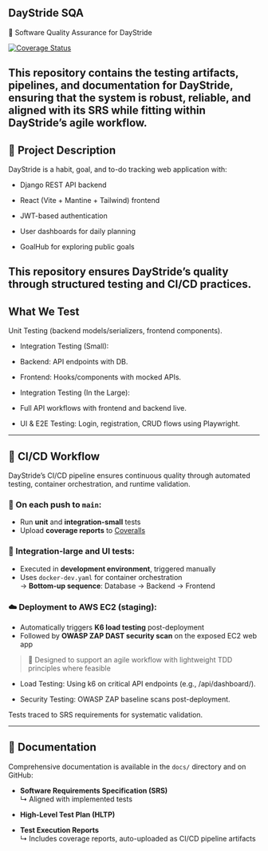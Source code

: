 

## DayStride SQA
📘 Software Quality Assurance for DayStride

[![Coverage Status](https://coveralls.io/repos/github/artanebibi/DayStride-SQAT/badge.svg?branch=main)](https://coveralls.io/github/artanebibi/DayStride-SQAT?branch=main)

This repository contains the testing artifacts, pipelines, and documentation for DayStride, ensuring that the system is robust, reliable, and aligned with its SRS while fitting within DayStride’s agile workflow.
---
## 📌 Project Description
DayStride is a habit, goal, and to-do tracking web application with:

- Django REST API backend

- React (Vite + Mantine + Tailwind) frontend

- JWT-based authentication

- User dashboards for daily planning

- GoalHub for exploring public goals

This repository ensures DayStride’s quality through structured testing and CI/CD practices.
---
## What We Test
Unit Testing (backend models/serializers, frontend components).

- Integration Testing (Small):

- Backend: API endpoints with DB.

- Frontend: Hooks/components with mocked APIs.

- Integration Testing (In the Large):

- Full API workflows with frontend and backend live.

- UI & E2E Testing: Login, registration, CRUD flows using Playwright.

  
---
## 🚀 CI/CD Workflow

DayStride’s CI/CD pipeline ensures continuous quality through automated testing, container orchestration, and runtime validation.

### 🔄 On each push to `main`:
- Run **unit** and **integration-small** tests  
- Upload **coverage reports** to [Coveralls](https://coveralls.io)

### 🧪 Integration-large and UI tests:
- Executed in **development environment**, triggered manually  
- Uses `docker-dev.yaml` for container orchestration  
  → **Bottom-up sequence**: Database → Backend → Frontend

### ☁️ Deployment to AWS EC2 (staging):
- Automatically triggers **K6 load testing** post-deployment  
- Followed by **OWASP ZAP DAST security scan** on the exposed EC2 web app

> 🧠 Designed to support an agile workflow with lightweight TDD principles where feasible


- Load Testing: Using k6 on critical API endpoints (e.g., /api/dashboard/).

- Security Testing: OWASP ZAP baseline scans post-deployment.

Tests traced to SRS requirements for systematic validation.


---
## 📝 Documentation

Comprehensive documentation is available in the `docs/` directory and on GitHub:

- **Software Requirements Specification (SRS)**  
  ↳ Aligned with implemented tests

- **High-Level Test Plan (HLTP)**

- **Test Execution Reports**  
  ↳ Includes coverage reports, auto-uploaded as CI/CD pipeline artifacts
